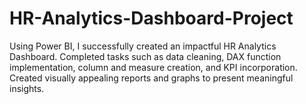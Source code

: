 # HR-Analytics-Dashboard-Project

Using Power BI, I successfully created an impactful HR Analytics Dashboard. Completed tasks such as data cleaning,
DAX function implementation, column and measure creation, and KPI incorporation. Created visually appealing
reports and graphs to present meaningful insights.
